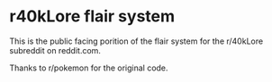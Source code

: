 # r40kLore flair system

This is the public facing porition of the flair system for the r/40kLore subreddit on reddit.com.

Thanks to r/pokemon for the original code.
